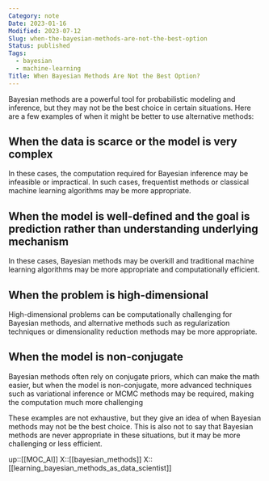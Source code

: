 ```yaml
---
Category: note
Date: 2023-01-16
Modified: 2023-07-12
Slug: when-the-bayesian-methods-are-not-the-best-option
Status: published
Tags:
  - bayesian
  - machine-learning
Title: When Bayesian Methods Are Not the Best Option?
---
```


Bayesian methods are a powerful tool for probabilistic modeling and inference, but they may not be the best choice in certain situations. Here are a few examples of when it might be better to use alternative methods:

<a id="when-the-data-is-scarce-or-the-model-is-very-complex"></a>

## When the data is scarce or the model is very complex

In these cases, the computation required for Bayesian inference may be infeasible or impractical. In such cases, frequentist methods or classical machine learning algorithms may be more appropriate.

<a id="when-the-model-is-well-defined-and-the-goal-is-prediction-rather-than-understanding-underlying-mechanism"></a>

## When the model is well-defined and the goal is prediction rather than understanding underlying mechanism

In these cases, Bayesian methods may be overkill and traditional machine learning algorithms may be more appropriate and computationally efficient.

<a id="when-the-problem-is-high-dimensional"></a>

## When the problem is high-dimensional

High-dimensional problems can be computationally challenging for Bayesian methods, and alternative methods such as regularization techniques or dimensionality reduction methods may be more appropriate.

<a id="when-the-model-is-non-conjugate"></a>

## When the model is non-conjugate

Bayesian methods often rely on conjugate priors, which can make the math easier, but when the model is non-conjugate, more advanced techniques such as variational inference or MCMC methods may be required, making the computation much more challenging

These examples are not exhaustive, but they give an idea of when Bayesian methods may not be the best choice. This is also not to say that Bayesian methods are never appropriate in these situations, but it may be more challenging or less efficient.

up::[[MOC_AI]]
X::[[bayesian_methods]]
X::[[learning_bayesian_methods_as_data_scientist]]
